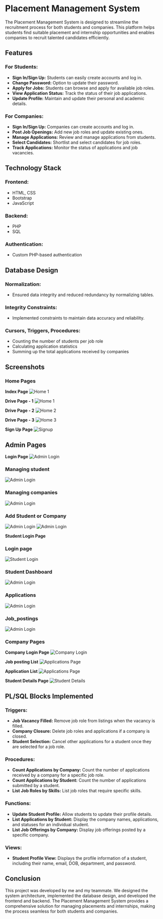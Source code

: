 # Placement Management System

The Placement Management System is designed to streamline the recruitment process for both students and companies. This platform helps students find suitable placement and internship opportunities and enables companies to recruit talented candidates efficiently.

## Features

### For Students:
- **Sign In/Sign Up:** Students can easily create accounts and log in.
- **Change Password:** Option to update their password.
- **Apply for Jobs:** Students can browse and apply for available job roles.
- **View Application Status:** Track the status of their job applications.
- **Update Profile:** Maintain and update their personal and academic details.

### For Companies:
- **Sign In/Sign Up:** Companies can create accounts and log in.
- **Post Job Openings:** Add new job roles and update existing ones.
- **Manage Applications:** Review and manage applications from students.
- **Select Candidates:** Shortlist and select candidates for job roles.
- **Track Applications:** Monitor the status of applications and job vacancies.

## Technology Stack

### Frontend:
- HTML, CSS
- Bootstrap
- JavaScript

### Backend:
- PHP
- SQL

### Authentication:
- Custom PHP-based authentication

## Database Design

### Normalization:
- Ensured data integrity and reduced redundancy by normalizing tables.

### Integrity Constraints:
- Implemented constraints to maintain data accuracy and reliability.

### Cursors, Triggers, Procedures:
- Counting the number of students per job role
- Calculating application statistics
- Summing up the total applications received by companies

## Screenshots

### Home Pages

**Index Page**
![Home 1](Screenshots/Login.png)

**Drive Page - 1**
![Home 1](Screenshots/home-1.png)

**Drive Page - 2**
![Home 2](Screenshots/home-3.png)

**Drive Page - 3**
![Home 3](Screenshots/home-2.png)


**Sign Up Page**
![Signup](Screenshots/Signup.png)

## Admin Pages
**Login Page**
![Admin Login](Screenshots/admin/admin_login.png)


### Managing student
![Admin Login](Screenshots/admin/manage_students.png)


### Managing companies
![Admin Login](Screenshots/admin/manage_companies.png)

### Add Student or Company

![Admin Login](Screenshots/admin/add_student.png)
![Admin Login](Screenshots/admin/add_company.png)

**Student Login Page**

### Login page
![Student Login](Screenshots/student/student_login.png)

### Student Dashboard

![Admin Login](Screenshots/student/student_dashboard.png)

### Applications

![Admin Login](Screenshots/student/Student_application.png)


### Job_postings

![Admin Login](Screenshots/student/Company_listing.png)



### Company Pages

**Company Login Page**
![Company Login](Screenshots/company/company_login.png)

**Job posting List**
![Applications Page](Screenshots/company/job_postings.png)

**Application List**
![Applications Page](Screenshots/company/Applications_list.png)

**Student Details Page**
![Student Details](Screenshots/company/Student_details.png)

## PL/SQL Blocks Implemented

### Triggers:
- **Job Vacancy Filled:** Remove job role from listings when the vacancy is filled.
- **Company Closure:** Delete job roles and applications if a company is closed.
- **Student Selection:** Cancel other applications for a student once they are selected for a job role.

### Procedures:
- **Count Applications by Company:** Count the number of applications received by a company for a specific job role.
- **Count Applications by Student:** Count the number of applications submitted by a student.
- **List Job Roles by Skills:** List job roles that require specific skills.

### Functions:
- **Update Student Profile:** Allow students to update their profile details.
- **List Applications by Student:** Display the company names, applications, and statuses for an individual student.
- **List Job Offerings by Company:** Display job offerings posted by a specific company.

### Views:
- **Student Profile View:** Displays the profile information of a student, including their name, email, DOB, department, and password.

## Conclusion
This project was developed by me and my teammate. We designed the system architecture, implemented the database design, and developed the frontend and backend. The Placement Management System provides a comprehensive solution for managing placements and internships, making the process seamless for both students and companies.
